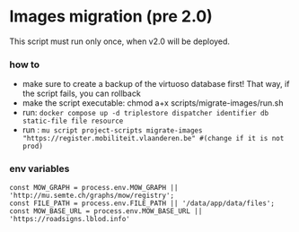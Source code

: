 # Images migration (pre 2.0)

This script must run only once, when v2.0 will be deployed.

### how to

- make sure to create a backup of the virtuoso database first! That way, if the script fails, you
  can rollback
- make the script executable: chmod a+x scripts/migrate-images/run.sh
- run: `docker compose up -d triplestore dispatcher identifier db static-file file resource`
- run : `mu script project-scripts migrate-images "https://register.mobiliteit.vlaanderen.be" #(change if it is not prod)`

### env variables

```
const MOW_GRAPH = process.env.MOW_GRAPH || 'http://mu.semte.ch/graphs/mow/registry';
const FILE_PATH = process.env.FILE_PATH || '/data/app/data/files';
const MOW_BASE_URL = process.env.MOW_BASE_URL || 'https://roadsigns.lblod.info'

```
